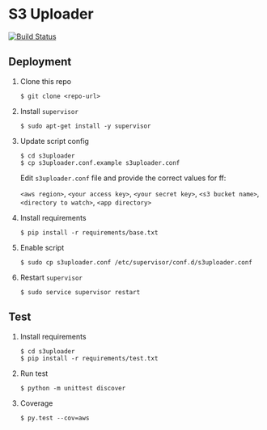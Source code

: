 # S3 Uploader

[![Build Status](https://travis-ci.org/royge/s3uploader.svg?branch=master)](https://travis-ci.org/royge/s3uploader)

## Deployment

1. Clone this repo

    `$ git clone <repo-url>`

1. Install `supervisor`

    `$ sudo apt-get install -y supervisor`

1. Update script config

    ```
    $ cd s3uploader
    $ cp s3uploader.conf.example s3uploader.conf
    ```

     Edit `s3uploader.conf` file and provide the correct values for ff:

     `<aws region>`,
     `<your access key>`,
     `<your secret key>`,
     `<s3 bucket name>`,
     `<directory to watch>`,
     `<app directory>`

1. Install requirements

    ```
    $ pip install -r requirements/base.txt
    ```

1. Enable script

    ```
    $ sudo cp s3uploader.conf /etc/supervisor/conf.d/s3uploader.conf
    ```

1. Restart `supervisor`

    ```
    $ sudo service supervisor restart
    ```

## Test

1. Install requirements

    ```
    $ cd s3uploader
    $ pip install -r requirements/test.txt
    ```

1. Run test

    ```
    $ python -m unittest discover
    ```

1. Coverage

    ```
    $ py.test --cov=aws
    ```
